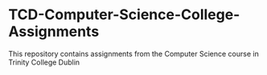 # TCD-Computer-Science-College-Assignments
This repository contains assignments from the Computer Science course in Trinity College Dublin
